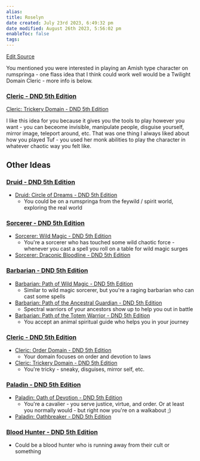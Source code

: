 ```yaml
---
alias: 
title: Roselyn
date created: July 23rd 2023, 6:49:32 pm
date modified: August 26th 2023, 5:56:02 pm
enableToc: false
tags: 
---
```

[Edit Source](https://github.com/bradhaas/TheCompendium-v2/blob/main/PCs/Roselyn.md)

You mentioned you were interested in playing an Amish type character on rumspringa - one flass idea that I think could work well would be a Twilight Domain Cleric - more info is below.
### [Cleric - DND 5th Edition](http://dnd5e.wikidot.com/cleric)
[Cleric: Trickery Domain - DND 5th Edition](http://dnd5e.wikidot.com/cleric:trickery)

I like this idea for you because it gives you the tools to play however you want - you can beceome invisible, manipulate people, disguise yourself, mirror image, teleport around, etc. That was one thing I always liked about how you played Tuf - you used her monk abilities to play the character in whatever chaotic way you felt like.
## Other Ideas
### [Druid - DND 5th Edition](http://dnd5e.wikidot.com/druid)
- [Druid: Circle of Dreams - DND 5th Edition](http://dnd5e.wikidot.com/druid:dreams)
	- You could be on a rumspringa  from the feywild / spirit world, exploring the real world

### [Sorcerer - DND 5th Edition](http://dnd5e.wikidot.com/sorcerer)
- [Sorcerer: Wild Magic - DND 5th Edition](http://dnd5e.wikidot.com/sorcerer:wild-magic)
	- You're a sorcerer who has touched some wild chaotic force - whenever you cast a spell you roll on a table for wild magic surges
- [Sorcerer: Draconic Bloodline - DND 5th Edition](http://dnd5e.wikidot.com/sorcerer:draconic-bloodline)

### [Barbarian - DND 5th Edition](http://dnd5e.wikidot.com/barbarian)
- [Barbarian: Path of Wild Magic - DND 5th Edition](http://dnd5e.wikidot.com/barbarian:wild-magic)
	- Similar to wild magic sorcerer, but you're a raging barbarian who can cast some spells
- [Barbarian: Path of the Ancestral Guardian - DND 5th Edition](http://dnd5e.wikidot.com/barbarian:ancestral-guardian)
	- Spectral warriors of your ancestors show up to help you out in battle
- [Barbarian: Path of the Totem Warrior - DND 5th Edition](http://dnd5e.wikidot.com/barbarian:totem-warrior)
	- You accept an animal spiritual guide who helps you in your journey

### [Cleric - DND 5th Edition](http://dnd5e.wikidot.com/cleric)
- [Cleric: Order Domain - DND 5th Edition](http://dnd5e.wikidot.com/cleric:order)
	- Your domain focuses on order and devotion to laws
- [Cleric: Trickery Domain - DND 5th Edition](http://dnd5e.wikidot.com/cleric:trickery)
	- You're tricky - sneaky, disguises, mirror self, etc.

### [Paladin - DND 5th Edition](http://dnd5e.wikidot.com/paladin)
- [Paladin: Oath of Devotion - DND 5th Edition](http://dnd5e.wikidot.com/paladin:devotion)
	- You're a cavalier - you serve justice, virtue, and order. Or at least you normally would - but right now you're on a walkabout ;)
- [Paladin: Oathbreaker - DND 5th Edition](http://dnd5e.wikidot.com/paladin:oathbreaker)
### [Blood Hunter - DND 5th Edition](http://dnd5e.wikidot.com/blood-hunter)
- Could be a blood hunter who is running away from their cult or something
